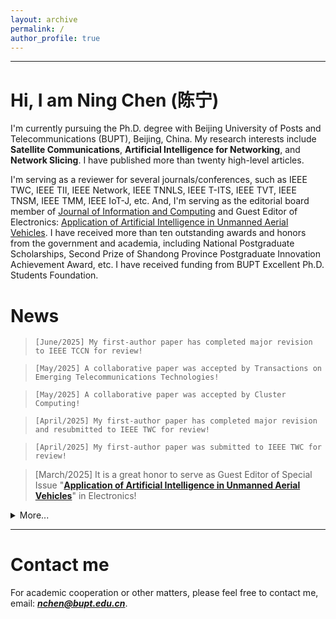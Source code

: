 ```yaml
---
layout: archive
permalink: /
author_profile: true
---
```


---

Hi, I am Ning Chen (陈宁)
======
I'm currently pursuing the Ph.D. degree with Beijing University of Posts and Telecommunications (BUPT), Beijing, China. My research interests include **Satellite Communications**, **Artificial Intelligence for Networking**, and **Network Slicing**. I have published more than twenty high-level articles. 

I'm serving as a reviewer for several journals/conferences, such as IEEE TWC, IEEE TII, IEEE Network, IEEE TNNLS, IEEE T-ITS, IEEE TVT, IEEE TNSM, IEEE TMM, IEEE IoT-J, etc. And, I'm serving as the editorial board member of [Journal of Information and Computing](https://www.hkstmpress.com/journals/JIC/) and Guest Editor of Electronics: [Application of Artificial Intelligence in Unmanned Aerial Vehicles](https://www.mdpi.com/journal/electronics/special_issues/FW7A5WF45P). I have received more than ten outstanding awards and honors from the government and academia, including National Postgraduate Scholarships, Second Prize of Shandong Province Postgraduate Innovation Achievement Award, etc. I have received funding from BUPT Excellent Ph.D. Students Foundation.

News
======

> `[June/2025] My first-author paper has completed major revision to IEEE TCCN for review!`

> `[May/2025] A collaborative paper was accepted by Transactions on Emerging Telecommunications Technologies!`

> `[May/2025] A collaborative paper was accepted by Cluster Computing!`

> `[April/2025] My first-author paper has completed major revision and resubmitted to IEEE TWC for review!`

> `[April/2025] My first-author paper was submitted to IEEE TWC for review!`

> [March/2025] It is a great honor to serve as Guest Editor of Special Issue "[**Application of Artificial Intelligence in Unmanned Aerial Vehicles**](https://www.mdpi.com/journal/electronics/special_issues/FW7A5WF45P)" in Electronics!

<details>
<summary>More...</summary>
<div markdown="1">

> `[March/2025] My first-author paper received a major revision decision from IEEE TWC!`

> `[January/2025] A collaborative paper was accepted by Sensors!`

> `[December/2024] My first-author paper was submitted to IEEE TCCN for review!`

> `[December/2024] My paper was accepted by IEEE IoT-J!`

> `[November/2024] A collaborative paper was submitted by IEEE TNSE!`

> `[September/2024] A collaborative paper was accepted by IEEE TNSM!`

> `[September/2024] My first-author paper was submitted to IEEE TWC for review!`

> `[August/2024] A collaborative paper was accepted by Automated Software Engineering!`

> `[July/2024] My paper was accepted by IEEE COMST!`

> `[June/2024] A collaborative paper was accepted by China Communications!`

> `[May/2024] I received funding for BUPT Excellent Ph.D. Students Foundation!`

> `[January/2024] My paper was accepted by IEEE Network!`

> `[January/2024] My paper was accepted by IEEE TII!`

</div>
</details>

<hr>


Contact me
======
For academic cooperation or other matters, please feel free to contact me, email: _**<font color=red>nchen@bupt.edu.cn</font>**_.

